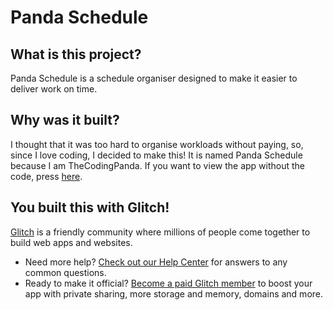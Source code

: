 # Panda Schedule

## What is this project?
Panda Schedule is a schedule organiser designed to make it easier to deliver work on time.

## Why was it built?
I thought that it was too hard to organise workloads without paying, so, since I love coding, I decided to make this! It is named Panda Schedule because I am TheCodingPanda.
If you want to view the app without the code, press [here](https://panda-schedule.glitch.me).

## You built this with Glitch!

[Glitch](https://glitch.com) is a friendly community where millions of people come together to build web apps and websites.

- Need more help? [Check out our Help Center](https://help.glitch.com/) for answers to any common questions.
- Ready to make it official? [Become a paid Glitch member](https://glitch.com/pricing) to boost your app with private sharing, more storage and memory, domains and more.
